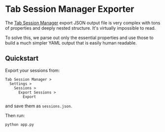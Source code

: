# Tab Session Manager Exporter

The [Tab Session Manager](https://github.com/sienori/Tab-Session-Manager) export JSON output file is very complex with tons of properties and deeply nested structure.  It's virtually impossible to read.

To solve this, we parse out only the essential properties and use those to build a much simpler YAML output that is easily human readable.

## Quickstart

Export your sessions from:

```plain
Tab Session Manager >
  Settings >
    Sessions >
      Export Sessions >
        Export
```

and save them as `sessions.json`.

Then run:

```
python app.py
```
